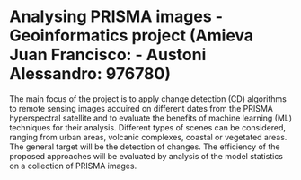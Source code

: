 # Analysing PRISMA images - Geoinformatics project (Amieva Juan Francisco: - Austoni Alessandro: 976780)
The main focus of the project is to apply change detection (CD) algorithms to remote sensing images acquired on different dates from the PRISMA hyperspectral satellite and to evaluate the benefits of machine learning (ML) techniques for their analysis.
Different types of scenes can be considered, ranging from urban areas, volcanic complexes, coastal or vegetated areas. The general target will be the detection of changes. The efficiency of the proposed approaches will be evaluated by analysis of the model statistics on a collection of PRISMA images.
